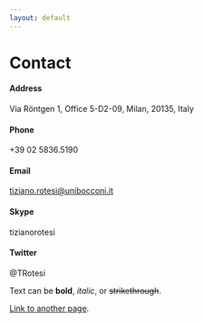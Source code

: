 ```yaml
---
layout: default
---
```


# Contact 

#### Address
Via Röntgen 1, Office 5-D2-09, Milan, 20135, Italy

#### Phone
+39 02 5836.5190

#### Email
tiziano.rotesi@unibocconi.it

#### Skype
tizianorotesi

#### Twitter
@TRotesi

Text can be **bold**, _italic_, or ~~strikethrough~~.

[Link to another page](./another-page.html).


